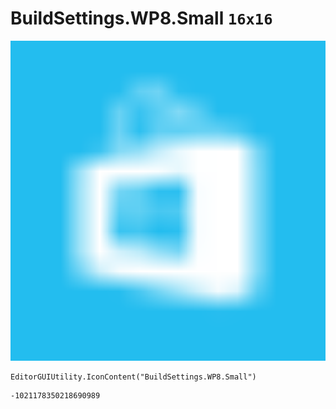 # BuildSettings.WP8.Small `16x16`
<img src="/img/BuildSettings.WP8.Small.png" width=512 height=512>

``` CSharp
EditorGUIUtility.IconContent("BuildSettings.WP8.Small")
```
```
-1021178350218690989
```
